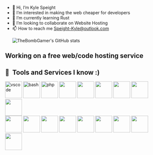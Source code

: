 - 👋 Hi, I’m Kyle Speight
- 👀 I’m interested in making the web cheaper for developers
- 🌱 I’m currently learning Rust
- 💞️ I’m looking to collaborate on Website Hosting
- 📫 How to reach me Speight-Kyle@outlook.com <br><br>
![TheBombGamer's GitHub stats](https://github-readme-stats.vercel.app/api?username=thebombgamer&show_icons=true&theme=dark)
## Working on a free web/code hosting service ##
<h2> 🚀 &nbsp;Tools and Services I know :)</h2>
<p align="left">
<img src="https://cdn.jsdelivr.net/gh/devicons/devicon/icons/vscode/vscode-original.svg" alt="vscode" height="55"/>
<img src="https://cdn.jsdelivr.net/gh/devicons/devicon/icons/bash/bash-original.svg" alt="bash" height="55"/>
<img src="https://cdn.jsdelivr.net/gh/devicons/devicon/icons/php/php-original.svg" alt="php" height="55"/>
<img src="https://cdn.jsdelivr.net/gh/devicons/devicon@latest/icons/amazonwebservices/amazonwebservices-original-wordmark.svg" height="55"/>
            <img src="https://cdn.jsdelivr.net/gh/devicons/devicon@latest/icons/c/c-original.svg" height="55" />
            <img src="https://cdn.jsdelivr.net/gh/devicons/devicon@latest/icons/cloudflare/cloudflare-original.svg" height="55" />
            <img src="https://cdn.jsdelivr.net/gh/devicons/devicon@latest/icons/css3/css3-original-wordmark.svg" height="55"/>
            <img src="https://cdn.jsdelivr.net/gh/devicons/devicon@latest/icons/firebase/firebase-original-wordmark.svg" height="55"/>
            <img src="https://cdn.jsdelivr.net/gh/devicons/devicon@latest/icons/flask/flask-original.svg" height="55"/><br>
            <img src="https://cdn.jsdelivr.net/gh/devicons/devicon@latest/icons/git/git-original-wordmark.svg" height="55"/>
            <img src="https://cdn.jsdelivr.net/gh/devicons/devicon@latest/icons/html5/html5-original-wordmark.svg" height="55"/>
            <img src="https://cdn.jsdelivr.net/gh/devicons/devicon@latest/icons/linux/linux-original.svg" height="55"/>
            <img src="https://cdn.jsdelivr.net/gh/devicons/devicon@latest/icons/markdown/markdown-original.svg" height="55"/>
            <img src="https://cdn.jsdelivr.net/gh/devicons/devicon@latest/icons/photoshop/photoshop-original.svg" height="55"/>
            <img src="https://cdn.jsdelivr.net/gh/devicons/devicon@latest/icons/portainer/portainer-original.svg" height="55"/>
            <img src="https://cdn.jsdelivr.net/gh/devicons/devicon@latest/icons/python/python-original-wordmark.svg" height="55"/>
            <img src="https://cdn.jsdelivr.net/gh/devicons/devicon@latest/icons/redis/redis-original-wordmark.svg" height="55"/>
            <img src="https://cdn.jsdelivr.net/gh/devicons/devicon@latest/icons/netlify/netlify-original.svg" height="55"/>
</p>
